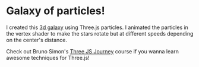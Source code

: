 # Galaxy of particles!

I created this [3d galaxy](https://franciscosierra1915.github.io/galaxy-of-particles/) using Three.js particles. I animated the particles in the vertex shader to make the stars rotate but at different speeds depending on the center's distance. 

Check out Bruno Simon's [Three JS Journey](https://threejs-journey.com/) course if you wanna learn awesome techniques for Three.js!